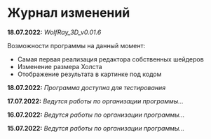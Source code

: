 # Журнал изменений

**18.07.2022:** _WolfRay_3D_v0.01.6_

Возможности программы на данный момент:
* Самая первая реализация редактора собственных шейдеров
* Изменение размера Холста
* Отображение результата в картинке под кодом

**18.07.2022:** _Программа доступна для тестирования_

**17.07.2022:** _Ведутся работы по организации программы..._

**16.07.2022:** _Ведутся работы по организации программы..._

**15.07.2022:** _Ведутся работы по организации программы..._
